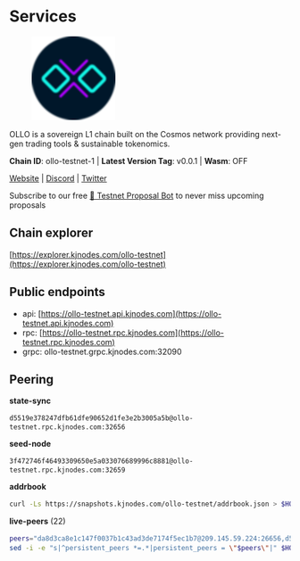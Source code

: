 # Services

<figure><img src="https://raw.githubusercontent.com/kj89/cosmos-images/main/logos/ollo.png" width="150" alt=""><figcaption></figcaption></figure>

OLLO is a sovereign L1 chain built on the Cosmos network providing  next-gen trading tools & sustainable tokenomics.

**Chain ID**: ollo-testnet-1 | **Latest Version Tag**: v0.0.1 | **Wasm**: OFF

[Website](https://www.ollostation.zone) | [Discord](https://discord.com/invite/GxBqZ9mSSm) | [Twitter](https://twitter.com/OLLOStation)



Subscribe to our free [🤖 Testnet Proposal Bot](https://t.me/kjnodes_testnet_proposal_bot) to never miss upcoming proposals


## Chain explorer
[https://explorer.kjnodes.com/ollo-testnet](https://explorer.kjnodes.com/ollo-testnet)

## Public endpoints

* api: [https://ollo-testnet.api.kjnodes.com](https://ollo-testnet.api.kjnodes.com)
* rpc: [https://ollo-testnet.rpc.kjnodes.com](https://ollo-testnet.rpc.kjnodes.com)
* grpc: ollo-testnet.grpc.kjnodes.com:32090

## Peering

**state-sync**

```text
d5519e378247dfb61dfe90652d1fe3e2b3005a5b@ollo-testnet.rpc.kjnodes.com:32656
```

**seed-node**

```text
3f472746f46493309650e5a033076689996c8881@ollo-testnet.rpc.kjnodes.com:32659
```

**addrbook**
```bash
curl -Ls https://snapshots.kjnodes.com/ollo-testnet/addrbook.json > $HOME/.ollo/config/addrbook.json
```

**live-peers** (22)
```bash
peers="da8d3ca8e1c147f0037b1c43ad3de7174f5ec1b7@209.145.59.224:26656,d5519e378247dfb61dfe90652d1fe3e2b3005a5b@65.109.68.190:32656,47655c33bdecae7f449301197d8b951a97e1b680@89.58.59.75:26656,2a8f0fada8b8b71b8154cf30ce44aebea1b5fe3d@162.19.238.122:26656,9865c6e15faced6643adc228e3a59744e1b4e277@116.203.29.162:46656,4b73754c2c10d523ffd43ca95d9cb6e0ad8204a4@5.189.148.147:26656,d14b740968d24aa5c31ade7dbda2b1204c40f24c@65.109.52.156:46656,3ea40f63890f10272201edf96d2a49e197e52091@65.108.105.48:18156,5c2a752c9b1952dbed075c56c600c3a79b58c395@195.3.220.135:27006,742d7dccc98ccc2b30abb6ea172fc2175782db50@148.251.91.185:26656,69d2c02f413bea1376f5398646f0c2ce0f82d62e@141.94.73.93:26656,dba5e8b41c4e369418f83a449966e4eb7ca05cd4@65.109.23.114:18156,42beefd08b5f8580177d1506220db3a548090262@65.108.195.29:26116,60a8fdd419c20f509cf590a10978827bcf1cf25c@161.97.99.251:11656,032845b1a798108bfc1fd91ebe5bdbbccd4a34d8@135.181.221.186:32656,a487497f2c80b53fa0908ce072a94a99be698b6b@142.132.162.28:46656,80b1ad27820f58b49e7a5a68881f0248a6269e9b@65.108.132.239:15656,90ba3ab29147af2bc66a823d087ca49068d7974c@54.149.123.52:26656,799dff05af5d30477f44c816753ff89104b2b8b5@116.202.227.117:32656,c2bc7720a610d753b037d89e6c3f58f7c718e24f@116.202.117.229:32656,d6c5ff021b091a1fd93b9f811cf7fca0d31e8510@65.108.238.61:46656,cba0eacc21eaddadc8903d503b1db12dd002fd0f@65.108.226.183:18156"
sed -i -e "s|^persistent_peers *=.*|persistent_peers = \"$peers\"|" $HOME/.ollo/config/config.toml
```
